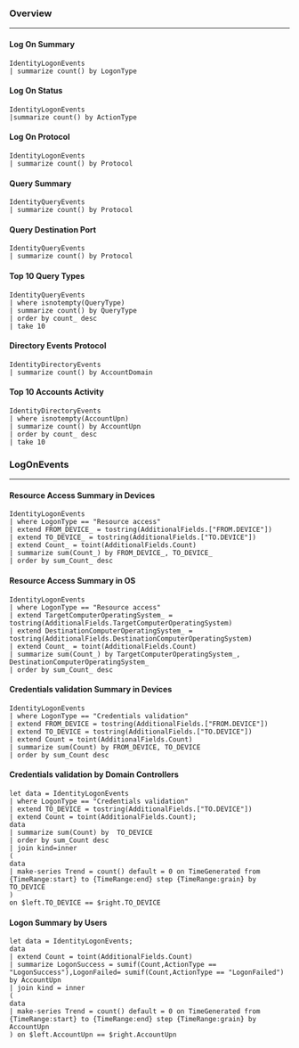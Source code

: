 
### Overview
<hr>

#### Log On Summary

```
IdentityLogonEvents
| summarize count() by LogonType
```

#### Log On Status

```
IdentityLogonEvents
|summarize count() by ActionType
```


#### Log On Protocol

```
IdentityLogonEvents
| summarize count() by Protocol
```

#### Query Summary

```
IdentityQueryEvents
| summarize count() by Protocol
```

#### Query Destination Port

```
IdentityQueryEvents
| summarize count() by Protocol
```


#### Top 10 Query Types

```
IdentityQueryEvents
| where isnotempty(QueryType)
| summarize count() by QueryType
| order by count_ desc
| take 10
```

#### Directory Events Protocol

```
IdentityDirectoryEvents
| summarize count() by AccountDomain
```

#### Top 10 Accounts Activity

```
IdentityDirectoryEvents
| where isnotempty(AccountUpn)
| summarize count() by AccountUpn
| order by count_ desc 
| take 10
```

### LogOnEvents
<hr>

#### Resource Access Summary in Devices

```
IdentityLogonEvents
| where LogonType == "Resource access"
| extend FROM_DEVICE_ = tostring(AdditionalFields.["FROM.DEVICE"])
| extend TO_DEVICE_ = tostring(AdditionalFields.["TO.DEVICE"])
| extend Count_ = toint(AdditionalFields.Count)
| summarize sum(Count_) by FROM_DEVICE_, TO_DEVICE_
| order by sum_Count_ desc
```

#### Resource Access Summary in OS

```
IdentityLogonEvents
| where LogonType == "Resource access"
| extend TargetComputerOperatingSystem_ = tostring(AdditionalFields.TargetComputerOperatingSystem)
| extend DestinationComputerOperatingSystem_ = tostring(AdditionalFields.DestinationComputerOperatingSystem)
| extend Count_ = toint(AdditionalFields.Count)
| summarize sum(Count_) by TargetComputerOperatingSystem_, DestinationComputerOperatingSystem_
| order by sum_Count_ desc
```

#### Credentials validation Summary in Devices

```
IdentityLogonEvents
| where LogonType == "Credentials validation"
| extend FROM_DEVICE = tostring(AdditionalFields.["FROM.DEVICE"])
| extend TO_DEVICE = tostring(AdditionalFields.["TO.DEVICE"])
| extend Count = toint(AdditionalFields.Count)
| summarize sum(Count) by FROM_DEVICE, TO_DEVICE
| order by sum_Count desc
```

#### Credentials validation by Domain Controllers

```
let data = IdentityLogonEvents
| where LogonType == "Credentials validation"
| extend TO_DEVICE = tostring(AdditionalFields.["TO.DEVICE"])
| extend Count = toint(AdditionalFields.Count);
data
| summarize sum(Count) by  TO_DEVICE
| order by sum_Count desc
| join kind=inner
(
data
| make-series Trend = count() default = 0 on TimeGenerated from {TimeRange:start} to {TimeRange:end} step {TimeRange:grain} by TO_DEVICE
)
on $left.TO_DEVICE == $right.TO_DEVICE
```

#### Logon Summary by Users

```
let data = IdentityLogonEvents;
data
| extend Count = toint(AdditionalFields.Count)
| summarize LogonSuccess = sumif(Count,ActionType == "LogonSuccess"),LogonFailed= sumif(Count,ActionType == "LogonFailed") by AccountUpn
| join kind = inner
(
data
| make-series Trend = count() default = 0 on TimeGenerated from {TimeRange:start} to {TimeRange:end} step {TimeRange:grain} by AccountUpn
) on $left.AccountUpn == $right.AccountUpn
```
